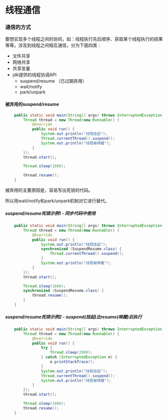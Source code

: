 # 线程通信



### 通信的方式

要想实现多个线程之间的协同，如：线程执行先后顺序、获取某个线程执行的结果等等。涉及到线程之间相互通信，分为下面四类：

- 文件共享
- 网络共享
- 共享变量
- jdk提供的线程协调API
  - suspend/resume （已过期弃用）
  - wait/notify
  - park/unpark 



#### 被弃用的suspend/resume

```java
    public static void main(String[] args) throws InterruptedException {
        Thread thread = new Thread(new Runnable() {
            @Override
            public void run() {
                System.out.println("线程挂起");
                Thread.currentThread().suspend();
                System.out.println("线程被唤醒");
            }
        });
        thread.start();

        Thread.sleep(1000);

        thread.resume();
    }
```

被弃用的主要原因是，容易写出死锁的代码。

所以用wait/notify和park/unpark机制对它进行替代。

##### suspend/resume死琐示例1 - 同步代码中使用

```java
    public static void main(String[] args) throws InterruptedException {
        Thread thread = new Thread(new Runnable() {
            @Override
            public void run() {
                System.out.println("线程挂起");
                synchronized (SuspendResume.class) {
                    Thread.currentThread().suspend();
                }
                System.out.println("线程被唤醒");
            }
        });
        thread.start();

        Thread.sleep(1000);
        synchronized (SuspendResume.class) {
            thread.resume();
        }
    }
```

##### suspend/resume死琐示例2 - suspend(挂起)比resume(唤醒)后执行

```java
    public static void main(String[] args) throws InterruptedException {
        Thread thread = new Thread(new Runnable() {
            @Override
            public void run() {
                try {
                    Thread.sleep(2000);
                } catch (InterruptedException e) {
                    e.printStackTrace();
                }
                System.out.println("线程挂起");
                Thread.currentThread().suspend();
                System.out.println("线程被唤醒");
            }
        });
        thread.start();

        Thread.sleep(1000);
        thread.resume();
    }
```

